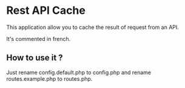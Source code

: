 # Rest API Cache

This application allow you to cache the result of request from an API.

It's commented in french.

## How to use it ?

Just rename config.default.php to config.php and rename routes.example.php to routes.php.